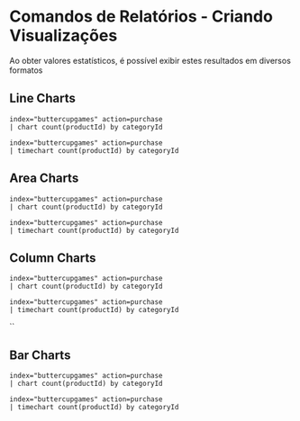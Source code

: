 # Comandos de Relatórios - Criando Visualizações

Ao obter valores estatísticos, é possível exibir estes resultados em diversos formatos

## Line Charts
```
index="buttercupgames" action=purchase 
| chart count(productId) by categoryId
```
```
index="buttercupgames" action=purchase 
| timechart count(productId) by categoryId
```

## Area Charts
```
index="buttercupgames" action=purchase 
| chart count(productId) by categoryId
```
```
index="buttercupgames" action=purchase 
| timechart count(productId) by categoryId
```

## Column Charts
```
index="buttercupgames" action=purchase 
| chart count(productId) by categoryId
```
```
index="buttercupgames" action=purchase 
| timechart count(productId) by categoryId
```
``

## Bar Charts
```
index="buttercupgames" action=purchase 
| chart count(productId) by categoryId
```
```
index="buttercupgames" action=purchase 
| timechart count(productId) by categoryId
```
<!--stackedit_data:
eyJoaXN0b3J5IjpbLTE5MzE0NzAwOTMsLTEwMzMxMjc4NCwtMj
A4NDA1MDY3OCwxNjY5MDE4ODU3LDIzMjE3MTMxM119
-->
